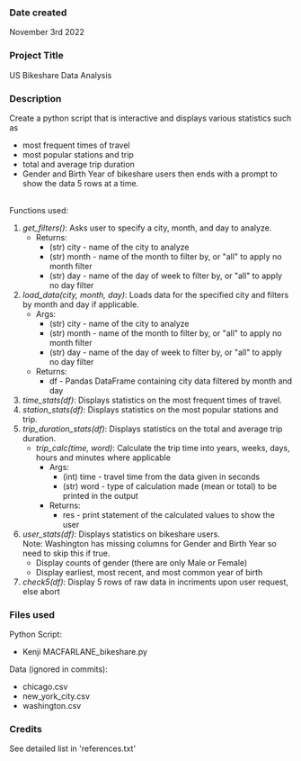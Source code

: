 ### Date created
November 3rd 2022

### Project Title
US Bikeshare Data Analysis

### Description
Create a python script that is interactive and displays various statistics such as
- most frequent times of travel
- most popular stations and trip
- total and average trip duration
- Gender and Birth Year of bikeshare users
then ends with a prompt to show the data 5 rows at a time. <br/><br/>

Functions used:

1. *get_filters()*: Asks user to specify a city, month, and day to analyze.
	- Returns:
		- (str) city - name of the city to analyze
		- (str) month - name of the month to filter by, or "all" to apply no month filter
        - (str) day - name of the day of week to filter by, or "all" to apply no day filter
2. *load_data(city, month, day)*: Loads data for the specified city and filters by month and day if applicable.
    - Args:
        - (str) city - name of the city to analyze
        - (str) month - name of the month to filter by, or "all" to apply no month filter
        - (str) day - name of the day of week to filter by, or "all" to apply no day filter
    - Returns:
        - df - Pandas DataFrame containing city data filtered by month and day
3. *time_stats(df)*: Displays statistics on the most frequent times of travel.
4. *station_stats(df)*: Displays statistics on the most popular stations and trip.
5. *trip_duration_stats(df)*: Displays statistics on the total and average trip duration.
	- *trip_calc(time, word)*: Calculate the trip time into years, weeks, days, hours and minutes where applicable
        - Args:
        	- (int) time - travel time from the data given in seconds
            - (str) word - type of calculation made (mean or total) to be printed in the output
        - Returns:
            - res - print statement of the calculated values to show the user
6. *user_stats(df)*: Displays statistics on bikeshare users.  <br/>
	Note: Washington has missing columns for Gender and Birth Year so need to skip this if true.
	- Display counts of gender (there are only Male or Female)
	- Display earliest, most recent, and most common year of birth
7. *check5(df)*: Display 5 rows of raw data in incriments upon user request, else abort

### Files used
Python Script:
- Kenji MACFARLANE_bikeshare.py <br/>

Data (ignored in commits):
- chicago.csv
- new_york_city.csv
- washington.csv

### Credits
See detailed list in 'references.txt'

